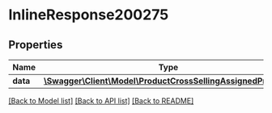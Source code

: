 # InlineResponse200275

## Properties
Name | Type | Description | Notes
------------ | ------------- | ------------- | -------------
**data** | [**\Swagger\Client\Model\ProductCrossSellingAssignedProducts**](ProductCrossSellingAssignedProducts.md) |  | [optional] 

[[Back to Model list]](../../README.md#documentation-for-models) [[Back to API list]](../../README.md#documentation-for-api-endpoints) [[Back to README]](../../README.md)

